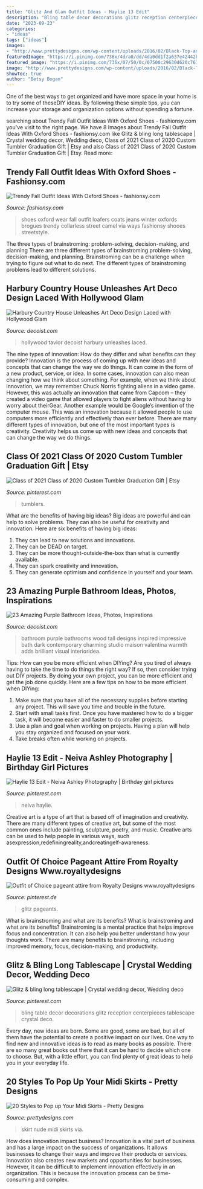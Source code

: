 ```yaml
---
title: "Glitz And Glam Outfit Ideas - Haylie 13 Edit"
description: "Bling table decor decorations glitz reception centerpieces tablescape crystal deco"
date: "2023-09-23"
categories:
- "ideas"
tags: ["ideas"]
images:
- "http://www.prettydesigns.com/wp-content/uploads/2016/02/Black-Top-and-Nude-Skirt.jpg"
featuredImage: "https://i.pinimg.com/736x/4d/a0/dd/4da0dd1f2a637e42442ba19b236d5d08--bling-party-sweetheart-table.jpg"
featured_image: "https://i.pinimg.com/736x/07/50/0c/07500c29630d620c761f8d710889e3c4.jpg"
image: "http://www.prettydesigns.com/wp-content/uploads/2016/02/Black-Top-and-Nude-Skirt.jpg"
ShowToc: true
author: "Betsy Bogan"
---
```



One of the best ways to get organized and have more space in your home is to try some of theseDIY ideas. By following these simple tips, you can increase your storage and organization options without spending a fortune.

	

		
searching about Trendy Fall Outfit Ideas With Oxford Shoes - fashionsy.com you've visit to the right page. We have 8 Images about Trendy Fall Outfit Ideas With Oxford Shoes - fashionsy.com like Glitz &amp; bling long tablescape | Crystal wedding decor, Wedding deco, Class of 2021 Class of 2020 Custom Tumbler Graduation Gift | Etsy and also Class of 2021 Class of 2020 Custom Tumbler Graduation Gift | Etsy. Read more:
		
    
## Trendy Fall Outfit Ideas With Oxford Shoes - Fashionsy.com

<img loading=lazy src="http://fashionsy.com/wp-content/uploads/2014/09/tumblr_mjji92oviQ1qfrtudo1_1280-630x945.jpg" onerror="this.onerror=null;this.src='https://tse1.mm.bing.net/th?id=OIP._Pqe73CF7zvyW_jzV-GszQHaLH&amp;pid=15.1';" alt="Trendy Fall Outfit Ideas With Oxford Shoes - fashionsy.com">

_Source: fashionsy.com_

>shoes oxford wear fall outfit loafers coats jeans winter oxfords brogues trendy collarless street camel via ways fashionsy shooes streetstyle. 

	

The three types of brainstroming: problem-solving, decision-making, and planning
There are three different types of brainstroming problem-solving, decision-making, and planning. Brainstroming can be a challenge when trying to figure out what to do next. The different types of brainstroming problems lead to different solutions.

    
## Harbury Country House Unleashes Art Deco Design Laced With Hollywood Glam

<img loading=lazy src="https://cdn.decoist.com/wp-content/uploads/2016/06/Captivating-chandelier-in-the-dining-room-is-an-absolute-showstopper.jpg" onerror="this.onerror=null;this.src='https://tse1.mm.bing.net/th?id=OIP.7NFv9k3iBtNl7e5r5oAqKgHaLH&amp;pid=15.1';" alt="Harbury Country House Unleashes Art Deco Design Laced with Hollywood Glam">

_Source: decoist.com_

>hollywood tavlor decoist harbury unleashes laced. 

	

The nine types of innovation: How do they differ and what benefits can they provide?
Innovation is the process of coming up with new ideas and concepts that can change the way we do things. It can come in the form of a new product, service, or idea. In some cases, innovation can also mean changing how we think about something. For example, when we think about innovation, we may remember Chuck Norris fighting aliens in a video game. However, this was actually an innovation that came from Capcom – they created a video game that allowed players to fight aliens without having to worry about theirGear. Another example would be Google’s invention of the computer mouse. This was an innovation because it allowed people to use computers more efficiently and effectively than ever before. There are many different types of innovation, but one of the most important types is creativity. Creativity helps us come up with new ideas and concepts that can change the way we do things.

    
## Class Of 2021 Class Of 2020 Custom Tumbler Graduation Gift | Etsy

<img loading=lazy src="https://i.pinimg.com/736x/80/ee/d3/80eed3790010b7a6153aea5ce2ff83b8.jpg" onerror="this.onerror=null;this.src='https://tse2.mm.bing.net/th?id=OIP.gIvDw7u7INcz5I7-0d2aoQHaJ4&amp;pid=15.1';" alt="Class of 2021 Class of 2020 Custom Tumbler Graduation Gift | Etsy">

_Source: pinterest.com_

>tumblers. 

	

What are the benefits of having big ideas?
Big ideas are powerful and can help to solve problems. They can also be useful for creativity and innovation. Here are six benefits of having big ideas: 
1. They can lead to new solutions and innovations.
2. They can be DEAD on target.
3. They can be more thought-outside-the-box than what is currently available.
4. They can spark creativity and innovation. 
5. They can generate optimism and confidence in yourself and your team.

    
## 23 Amazing Purple Bathroom Ideas, Photos, Inspirations

<img loading=lazy src="http://cdn.decoist.com/wp-content/uploads/2015/03/Wood-adds-visual-warmth-to-the-brilliant-contemporary-bathroom.jpg" onerror="this.onerror=null;this.src='https://tse3.mm.bing.net/th?id=OIP.CGccXPIs1dIX4Lr0Z9kc-gHaLH&amp;pid=15.1';" alt="23 Amazing Purple Bathroom Ideas, Photos, Inspirations">

_Source: decoist.com_

>bathroom purple bathrooms wood tall designs inspired impressive bath dark contemporary charming studio maison valentina warmth adds brilliant visual interioridea. 

	

Tips: How can you be more efficient when DIYing?
Are you tired of always having to take the time to do things the right way? If so, then consider trying out DIY projects. By doing your own project, you can be more efficient and get the job done quickly. Here are a few tips on how to be more efficient when DIYing: 
1. Make sure that you have all of the necessary supplies before starting any project. This will save you time and trouble in the future.
2. Start with small tasks first. Once you have mastered how to do a bigger task, it will become easier and faster to do smaller projects. 
3. Use a plan and goal when working on projects. Having a plan will help you stay organized and focused on your work. 
4. Take breaks often while working on projects.

    
## Haylie 13 Edit - Neiva Ashley Photography | Birthday Girl Pictures

<img loading=lazy src="https://i.pinimg.com/736x/07/50/0c/07500c29630d620c761f8d710889e3c4.jpg" onerror="this.onerror=null;this.src='https://tse1.mm.bing.net/th?id=OIP.posOAb589obkwlZXn2_hugAAAA&amp;pid=15.1';" alt="Haylie 13 Edit - Neiva Ashley Photography | Birthday girl pictures">

_Source: pinterest.com_

>neiva haylie. 

	

Creative art is a type of art that is based off of imagination and creativity. There are many different types of creative art, but some of the most common ones include painting, sculpture, poetry, and music. Creative arts can be used to help people in various ways, such asexpression,redefiningreality,andcreatingelf-awareness.

    
## Outfit Of Choice Pageant Attire From Royalty Designs Www.royaltydesigns

<img loading=lazy src="https://i.pinimg.com/736x/3f/27/9a/3f279a52f207235029404d08214bf568--beauty-pageant-pageant-dresses.jpg" onerror="this.onerror=null;this.src='https://tse2.mm.bing.net/th?id=OIP.-NgOuVtm9AkjB9rR_EauNAHaLH&amp;pid=15.1';" alt="Outfit of Choice pageant attire from Royalty Designs www.royaltydesigns">

_Source: pinterest.de_

>glitz pageants. 

	

What is brainstroming and what are its benefits?
What is brainstroming and what are its benefits? Brainstroming is a mental practice that helps improve focus and concentration. It can also help you better understand how your thoughts work. There are many benefits to brainstroming, including improved memory, focus, decision-making, and productivity.

    
## Glitz &amp; Bling Long Tablescape | Crystal Wedding Decor, Wedding Deco

<img loading=lazy src="https://i.pinimg.com/736x/4d/a0/dd/4da0dd1f2a637e42442ba19b236d5d08--bling-party-sweetheart-table.jpg" onerror="this.onerror=null;this.src='https://tse4.mm.bing.net/th?id=OIP.rF6Oa5mQSX-20zKP0Wn6UQHaK1&amp;pid=15.1';" alt="Glitz &amp; bling long tablescape | Crystal wedding decor, Wedding deco">

_Source: pinterest.com_

>bling table decor decorations glitz reception centerpieces tablescape crystal deco. 

	

Every day, new ideas are born. Some are good, some are bad, but all of them have the potential to create a positive impact on our lives. One way to find new and innovative ideas is to read as many books as possible. There are so many great books out there that it can be hard to decide which one to choose. But, with a little effort, you can find plenty of great ideas to help you in your everyday life.

    
## 20 Styles To Pop Up Your Midi Skirts - Pretty Designs

<img loading=lazy src="http://www.prettydesigns.com/wp-content/uploads/2016/02/Black-Top-and-Nude-Skirt.jpg" onerror="this.onerror=null;this.src='https://tse3.mm.bing.net/th?id=OIP.0eEKFg5kA-r48i57EBkrlQHaLB&amp;pid=15.1';" alt="20 Styles to Pop up Your Midi Skirts - Pretty Designs">

_Source: prettydesigns.com_

>skirt nude midi skirts via. 

	

How does innovation impact business?
Innovation is a vital part of business and has a large impact on the success of organizations. It allows businesses to change their ways and improve their products or services. Innovation also creates new markets and opportunities for businesses. However, it can be difficult to implement innovation effectively in an organization. This is because the innovation process can be time-consuming and complex.

